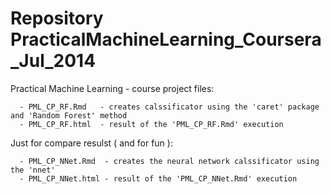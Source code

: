 Repository PracticalMachineLearning_Coursera_Jul_2014
==========================================

Practical Machine Learning - course project files:

      - PML_CP_RF.Rmd   - creates calssificator using the 'caret' package and 'Random Forest' method
      - PML_CP_RF.html  - result of the 'PML_CP_RF.Rmd' execution

Just for compare resulst ( and for fun ):

      - PML_CP_NNet.Rmd  - creates the neural network calssificator using the 'nnet'
      - PML_CP_NNet.html - result of the 'PML_CP_NNet.Rmd' execution
